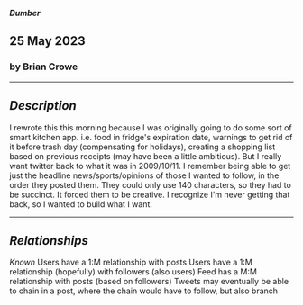 **_Dumber_**

## 25 May 2023

### by Brian Crowe

---

## **_Description_**

I rewrote this this morning because I was originally going to do some sort of smart kitchen app. i.e. food in fridge's expiration date, warnings to get rid of it before trash day (compensating for holidays), creating a shopping list based on previous receipts (may have been a little ambitious). But I really want twitter back to what it was in 2009/10/11. I remember being able to get just the headline news/sports/opinions of those I wanted to follow, in the order they posted them. They could only use 140 characters, so they had to be succinct. It forced them to be creative. I recognize I'm never getting that back, so I wanted to build what I want.

---

## **_Relationships_**

_Known_
Users have a 1:M relationship with posts
Users have a 1:M relationship (hopefully) with followers (also users)
Feed has a M:M relationship with posts (based on followers)
Tweets may eventually be able to chain in a post, where the chain would have to follow, but also branch
